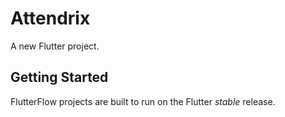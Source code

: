 # Attendrix

A new Flutter project.

## Getting Started

FlutterFlow projects are built to run on the Flutter _stable_ release.
